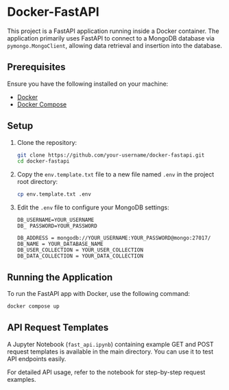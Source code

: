 # Docker-FastAPI

This project is a FastAPI application running inside a Docker container. The application primarily uses FastAPI to connect to a MongoDB database via `pymongo.MongoClient`, allowing data retrieval and insertion into the database.

## Prerequisites

Ensure you have the following installed on your machine:
- [Docker](https://www.docker.com/)
- [Docker Compose](https://docs.docker.com/compose/)

## Setup

1. Clone the repository:
    ```bash
    git clone https://github.com/your-username/docker-fastapi.git
    cd docker-fastapi
    ```

2. Copy the `env.template.txt` file to a new file named `.env` in the project root directory:
    ```bash
    cp env.template.txt .env
    ```

3. Edit the `.env` file to configure your MongoDB settings:
    ```dotenv
    DB_USERNAME=YOUR_USERNAME
    DB_ PASSWORD=YOUR_PASSWORD

    DB_ADDRESS = mongodb://YOUR_USERNAME:YOUR_PASSWORD@mongo:27017/
    DB_NAME = YOUR_DATABASE_NAME
    DB_USER_COLLECTION = YOUR_USER_COLLECTION
    DB_DATA_COLLECTION = YOUR_DATA_COLLECTION
    ```

## Running the Application

To run the FastAPI app with Docker, use the following command:

```bash
docker compose up
```

## API Request Templates

A Jupyter Notebook (`fast_api.ipynb`) containing example GET and POST request templates is available in the main directory. You can use it to test API endpoints easily.

For detailed API usage, refer to the notebook for step-by-step request examples.

